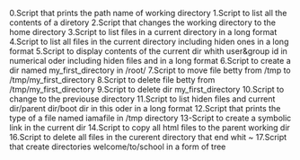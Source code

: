 0.Script that prints the path name of working directory
1.Script to list all the contents of a diretory
2.Script that changes the working directory to the home directory
3.Script to list files in a current  directory in a long format
4.Script to list all files in the current directory including hiden ones in a long format
5.Script to display contents of the current dir whith user&group id in numerical oder including hiden files and in a long format
6.Script to create a dir named my_first_directory in /root/
7.Script to move file betty from /tmp to /tmp/my_first_directory
8.Script to delete file betty from /tmp/my_first_directory
9.Script to delete dir my_first_directory
10.Script to change to the previouse directory
11.Script to list hiden files and current dir/parent dir/boot dir in this oder in a long format
12.Script that prints the type of a file named iamafile in /tmp directory
13-Script to create a symbolic link in the current dir
14.Script to copy all html files to the parent working dir
16.Script to delete all files in the curerent directory that end whit ~
17.Script that create directories welcome/to/school in a form of tree
